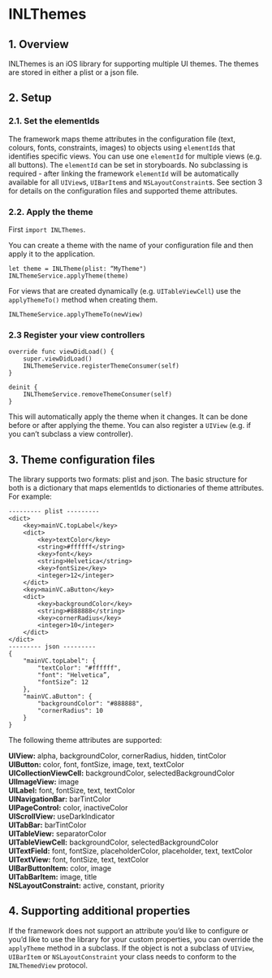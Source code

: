 # INLThemes

## 1. Overview
INLThemes is an iOS library for supporting multiple UI themes.
The themes are stored in either a plist or a json file.

## 2. Setup
### 2.1. Set the elementIds
The framework maps theme attributes in the configuration file (text, colours, fonts, constraints, images) to objects using `elementId`s that identifies specific views. You can use one `elementId` for multiple views (e.g. all buttons).
The `elementId` can be set in storyboards. No subclassing is required - after linking the framework `elementId` will be automatically available for all `UIView`s, `UIBarItem`s and `NSLayoutConstraint`s. See section 3 for details on the configuration files and supported theme attributes.

### 2.2. Apply the theme
First `import INLThemes`.

You can create a theme with the name of your configuration file and then apply it to the application.
```
let theme = INLTheme(plist: “MyTheme")
INLThemeService.applyTheme(theme)
```

For views that are created dynamically (e.g. `UITableViewCell`) use the `applyThemeTo()` method when creating them.
```
INLThemeService.applyThemeTo(newView)
```

### 2.3 Register your view controllers
```
override func viewDidLoad() {
    super.viewDidLoad()
    INLThemeService.registerThemeConsumer(self)
}

deinit {
    INLThemeService.removeThemeConsumer(self)
}
```
This will automatically apply the theme when it changes. It can be done before or after applying the theme. You can also register a `UIView` (e.g. if you can’t subclass a view controller).


## 3. Theme configuration files
The library supports two formats: plist and json. The basic structure for both is a dictionary that maps elementIds to dictionaries of theme attributes. For example:
```
--------- plist ---------
<dict>
	<key>mainVC.topLabel</key>
	<dict>
		<key>textColor</key>
		<string>#ffffff</string>
		<key>font</key>
		<string>Helvetica</string>
		<key>fontSize</key>
		<integer>12</integer>
	</dict>
	<key>mainVC.aButton</key>
	<dict>
		<key>backgroundColor</key>
		<string>#888888</string>
		<key>cornerRadius</key>
		<integer>10</integer>
	</dict>
</dict>
--------- json ---------
{
	"mainVC.topLabel": {
		"textColor": "#ffffff",
		"font": "Helvetica”,
		"fontSize”: 12
	},
	"mainVC.aButton": {
		"backgroundColor": "#888888",
		"cornerRadius": 10
	}
}
```

The following theme attributes are supported:

**UIView:** alpha, backgroundColor, cornerRadius, hidden, tintColor<br>
**UIButton:** color, font, fontSize, image, text, textColor<br>
**UICollectionViewCell:** backgroundColor, selectedBackgroundColor<br>
**UIImageView:** image<br>
**UILabel:** font, fontSize, text, textColor<br>
**UINavigationBar:** barTintColor<br>
**UIPageControl:** color, inactiveColor<br>
**UIScrollView:** useDarkIndicator<br>
**UITabBar:** barTintColor<br>
**UITableView:** separatorColor<br>
**UITableViewCell:** backgroundColor, selectedBackgroundColor<br>
**UITextField:** font, fontSize, placeholderColor, placeholder, text, textColor<br>
**UITextView:** font, fontSize, text, textColor<br>
**UIBarButtonItem:** color, image<br>
**UITabBarItem:** image, title<br>
**NSLayoutConstraint:** active, constant, priority<br>

## 4. Supporting additional properties

If the framework does not support an attribute you’d like to configure or you’d like to use the library for your custom properties, you can override the `applyTheme` method in a subclass. If the object is not a subclass of `UIView`, `UIBarItem` or `NSLayoutConstraint` your class needs to conform to the `INLThemedView` protocol.
